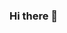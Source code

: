 ### Hi there 👋

<!--
**DarcTorim/DarcTorim** is a ✨ _special_ ✨ repository because its `README.md` (this file) appears on your GitHub profile.

<iframe src="https://giphy.com/embed/11c7UUfN4eoHF6" width="480" height="451" frameBorder="0" class="giphy-embed" allowFullScreen></iframe><p><a href="https://giphy.com/gifs/cats-spin-cat-gif-11c7UUfN4eoHF6">via GIPHY</a></p>

Here are some ideas to get you started:

- 🔭 I’m currently working on ...
- 🌱 I’m currently learning ...
- 👯 I’m looking to collaborate on ...
- 🤔 I’m looking for help with ...
- 💬 Ask me about ...
- 📫 How to reach me: ...
- 😄 Pronouns: ...
- ⚡ Fun fact: ...
-->
